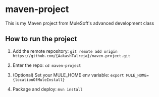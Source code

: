 # maven-project

This is my Maven project from MuleSoft's advanced development class


## How to run the project

1. Add the remote repository: `git remote add origin https://github.com/{AakashTalreja}/maven-project.git`

1. Enter the repo: `cd maven-project`

1. (Optional) Set your MULE_HOME env variable: `export MULE_HOME={locationOfMuleInstall}`

1. Package and deploy: `mvn install`